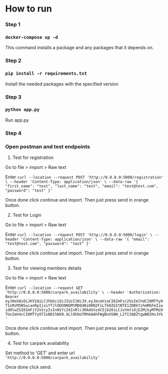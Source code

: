 # How to run

### Step 1

### `docker-compose up -d`

This command installs a package and any packages that it depends on.

### Step 2

### `pip install -r requirements.txt`

Install the needed packages with the specified version

### Step 3

### `python app.py`

Run app.py

### Step 4

### Open postman and test endpoints

1. Test for registration

Go to file > import > Raw text

Enter `curl --location --request POST 'http://0.0.0.0:5000/registration' \ --header 'Content-Type: application/json' \ --data-raw '{ "first_name": "test", "last_name": "test", "email": "test@test.com", "password": "test" }' `

Once done click continue and import. Then just press send in orange button.

2. Test for Login

Go to file > import > Raw text

Enter `curl --location --request POST 'http://0.0.0.0:5000/login' \ --header 'Content-Type: application/json' \ --data-raw '{ "email": "test@test.com", "password": "test" }' `

Once done click continue and import. Then just press send in orange button.

3. Test for viewing members details

Go to file > import > Raw text

Enter `curl --location --request GET 'http://0.0.0.0:5000/carpark_availability' \ --header 'Authorization: Bearer eyJ0eXAiOiJKV1QiLCJhbGciOiJIUzI1NiJ9.eyJmcmVzaCI6ZmFsc2UsImlhdCI6MTYyOTIxMzM5NSwianRpIjoiYTJlODU0NGMtMDQ4Ni00N2FiLTk0ZGItNTE1ZDBkYzhmMGFmIiwidHlwZSI6ImFjY2VzcyIsInN1YiI6InRlc3RAdGVzdC5jb20iLCJuYmYiOjE2MjkyMTMzOTUsImV4cCI6MTYyOTIxNDI5NX0.XLl0hbU7Mh6AAhFWgBnUSNN_L2TI3Q8ZtgwW02Hs3Yk'`

Once done click continue and import. Then just press send in orange button.

4. Test for carpark availability

Set method to 'GET' and enter url `'http://0.0.0.0:5000/carpark_availability'`

Once done click send.
